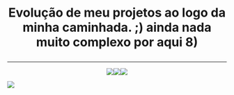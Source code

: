 # <p align="center">Evolução de meu projetos ao logo da minha caminhada. ;) ainda nada muito complexo por aqui 8)</p>
<hr>

<p align="center"><img src="https://img.shields.io/badge/HTML5-E34F26?style=for-the-badge&logo=html5&logoColor=white"><img src="https://img.shields.io/badge/CSS3-1572B6?style=for-the-badge&logo=css3&logoColor=white"><img src="https://img.shields.io/badge/JavaScript-323330?style=for-the-badge&logo=javascript&logoColor=F7DF1E"></p>


<img align="center" src="https://github-readme-stats.vercel.app/api/top-langs/?username=gabrie1lira&locale=pt-br&bg_color=000&text_color=ffffff&title_color=036ffc">
